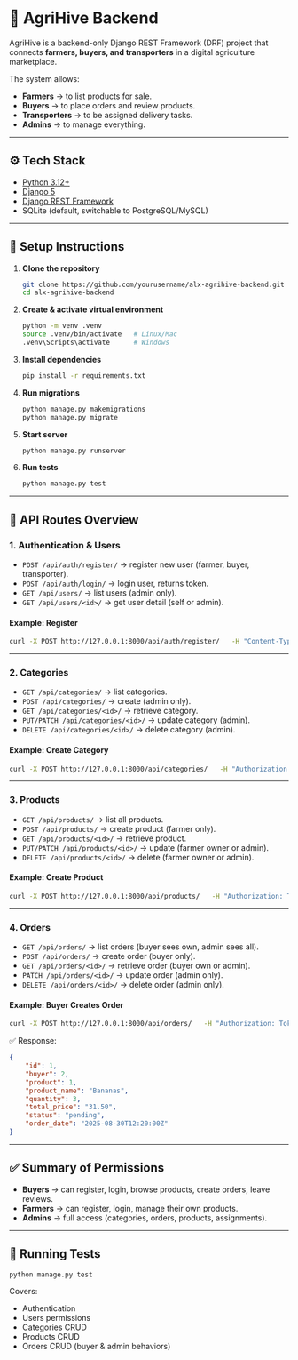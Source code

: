 # 🌾 AgriHive Backend

AgriHive is a backend-only Django REST Framework (DRF) project that connects **farmers, buyers, and transporters** in a digital agriculture marketplace.

The system allows:

-   **Farmers** → to list products for sale.
-   **Buyers** → to place orders and review products.
-   **Transporters** → to be assigned delivery tasks.
-   **Admins** → to manage everything.

---

## ⚙️ Tech Stack

-   [Python 3.12+](https://www.python.org/)
-   [Django 5](https://www.djangoproject.com/)
-   [Django REST Framework](https://www.django-rest-framework.org/)
-   SQLite (default, switchable to PostgreSQL/MySQL)

---

## 🚀 Setup Instructions

1. **Clone the repository**

    ```bash
    git clone https://github.com/yourusername/alx-agrihive-backend.git
    cd alx-agrihive-backend
    ```

2. **Create & activate virtual environment**

    ```bash
    python -m venv .venv
    source .venv/bin/activate   # Linux/Mac
    .venv\Scripts\activate      # Windows
    ```

3. **Install dependencies**

    ```bash
    pip install -r requirements.txt
    ```

4. **Run migrations**

    ```bash
    python manage.py makemigrations
    python manage.py migrate
    ```

5. **Start server**

    ```bash
    python manage.py runserver
    ```

6. **Run tests**
    ```bash
    python manage.py test
    ```

---

## 📍 API Routes Overview

### 1. **Authentication & Users**

-   `POST /api/auth/register/` → register new user (farmer, buyer, transporter).
-   `POST /api/auth/login/` → login user, returns token.
-   `GET /api/users/` → list users (admin only).
-   `GET /api/users/<id>/` → get user detail (self or admin).

#### Example: Register

```bash
curl -X POST http://127.0.0.1:8000/api/auth/register/   -H "Content-Type: application/json"   -d '{"name": "Alice", "email": "alice@test.com", "password": "1234", "role": "buyer"}'
```

---

### 2. **Categories**

-   `GET /api/categories/` → list categories.
-   `POST /api/categories/` → create (admin only).
-   `GET /api/categories/<id>/` → retrieve category.
-   `PUT/PATCH /api/categories/<id>/` → update category (admin).
-   `DELETE /api/categories/<id>/` → delete category (admin).

#### Example: Create Category

```bash
curl -X POST http://127.0.0.1:8000/api/categories/   -H "Authorization: Token <ADMIN_TOKEN>"   -H "Content-Type: application/json"   -d '{"name": "Fruits", "description": "Fresh fruits"}'
```

---

### 3. **Products**

-   `GET /api/products/` → list all products.
-   `POST /api/products/` → create product (farmer only).
-   `GET /api/products/<id>/` → retrieve product.
-   `PUT/PATCH /api/products/<id>/` → update (farmer owner or admin).
-   `DELETE /api/products/<id>/` → delete (farmer owner or admin).

#### Example: Create Product

```bash
curl -X POST http://127.0.0.1:8000/api/products/   -H "Authorization: Token <FARMER_TOKEN>"   -H "Content-Type: application/json"   -d '{"name": "Bananas", "description": "Sweet bananas", "price": 10.5, "quantity": 20, "unit": "kg", "category": 1}'
```

---

### 4. **Orders**

-   `GET /api/orders/` → list orders (buyer sees own, admin sees all).
-   `POST /api/orders/` → create order (buyer only).
-   `GET /api/orders/<id>/` → retrieve order (buyer own or admin).
-   `PATCH /api/orders/<id>/` → update order (admin only).
-   `DELETE /api/orders/<id>/` → delete order (admin only).

#### Example: Buyer Creates Order

```bash
curl -X POST http://127.0.0.1:8000/api/orders/   -H "Authorization: Token <BUYER_TOKEN>"   -H "Content-Type: application/json"   -d '{"product": 1, "quantity": 3}'
```

✅ Response:

```json
{
	"id": 1,
	"buyer": 2,
	"product": 1,
	"product_name": "Bananas",
	"quantity": 3,
	"total_price": "31.50",
	"status": "pending",
	"order_date": "2025-08-30T12:20:00Z"
}
```

---

## ✅ Summary of Permissions

-   **Buyers** → can register, login, browse products, create orders, leave reviews.
-   **Farmers** → can register, login, manage their own products.
-   **Admins** → full access (categories, orders, products, assignments).

---

## 🧪 Running Tests

```bash
python manage.py test
```

Covers:

-   Authentication
-   Users permissions
-   Categories CRUD
-   Products CRUD
-   Orders CRUD (buyer & admin behaviors)
